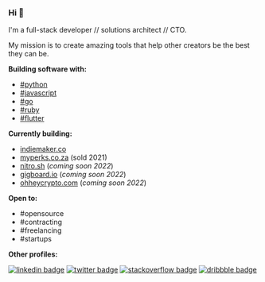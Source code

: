 ### Hi 👋

I'm a full-stack developer // solutions architect // CTO.

My mission is to create amazing tools that help other creators be the best they can be. 

**Building software with:**

- [#python](https://www.python.org) 
- [#javascript](https://www.javascript.com)
- [#go](https://golang.org)
- [#ruby](https://www.ruby-lang.org/en)
- [#flutter](https://flutter.dev)

**Currently building:** 

- [indiemaker.co](https://indiemaker.co)
- [myperks.co.za](https://myperks.co.za) (sold 2021)
- [nitro.sh](https://nitro.sh) (_coming soon 2022_)
- [gigboard.io](https://gigboard.io) (_coming soon 2022_)
- [ohheycrypto.com](https://ohheycrypto.com) (_coming soon 2022_)

**Open to:**

- #opensource 
- #contracting 
- #freelancing
- #startups 

**Other profiles:** 

[![linkedin badge](https://img.shields.io/badge/Sean_Nieuwoudt-30302f?style=flat&logo=linkedin)](https://www.linkedin.com/in/seannieuwoudt)
[![twitter badge](https://img.shields.io/badge/@ghstcode-30302f?style=flat&logo=twitter)](https://twitter.com/ghstcode)
[![stackoverflow badge](https://img.shields.io/badge/ghstcode-30302f?style=flat&logo=stackoverflow)](https://stackoverflow.com/users/482842/ghstcode)
[![dribbble badge](https://img.shields.io/badge/ghstcode-30302f?style=flat&logo=dribbble)](https://dribbble.com/ghstcode)

